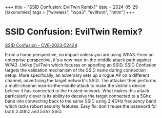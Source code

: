 +++
title = "SSID Confusion: EvilTwin Remix?"
date = 2024-05-29
[taxonomies]
tags = ["wireless", "wpa3", "eviltwin", "mitm"]
+++

# SSID Confusion: EvilTwin Remix?
[SSID Confusion - CVE-2023-52424](https://www.top10vpn.com/research/wifi-vulnerability-ssid/)

From a home perspective, no impact unless you are using WPA3. From an enterprise perspective, it's a new man-in-the-middle attack path against WPA3. Unlike EvilTwin which focuses on spoofing an SSID, SSID Confusion targets the validation mechanism of the SSID name during connection setup. More specifically, an adversary sets up a rogue AP on a different channel, advertising the target network's SSID. The attacker then performs a multi-channel man-in-the-middle attack to make the victim's device believe it has connected to the trusted network. What makes this attack particularly clever is its ability to deceive the target connected to a 5Ghz band into connecting back to the same SSID using 2.4GHz frequency band which lacks robust security features. Easy fix: don't reuse the password for both 2.4Ghz and 5Ghz SSID.